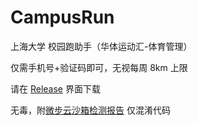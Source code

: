 # CampusRun
上海大学 校园跑助手（华体运动汇-体育管理）

仅需手机号+验证码即可，无视每周 8km 上限

请在 [Release](https://github.com/SHU-CampusRun/CampusRun/releases) 界面下载

无毒，附[微步云沙箱检测报告](https://s.threatbook.com/report/file/7f55ed255ea55b520cb5b520dd2309006e52a74b738eb631ed4fd74281b5db27)
仅混淆代码
